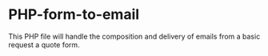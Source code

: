 # PHP-form-to-email
This PHP file will handle the composition and delivery of emails from a basic request a quote form.
